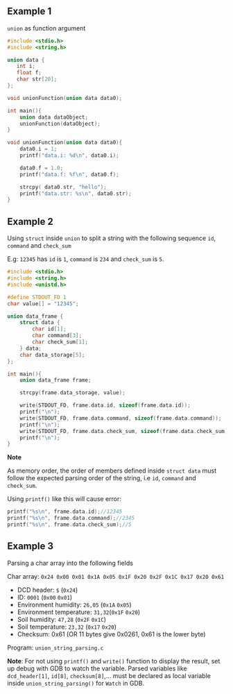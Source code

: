 ## Example 1

``union`` as function argument

```c
#include <stdio.h>
#include <string.h>

union data {
   int i;
   float f;
   char str[20];
}; 

void unionFunction(union data data0);

int main(){
    union data dataObject;
    unionFunction(dataObject);
}

void unionFunction(union data data0){
    data0.i = 1;
    printf("data.i: %d\n", data0.i);

    data0.f = 1.0;
    printf("data.f: %f\n", data0.f);

    strcpy( data0.str, "hello");
    printf("data.str: %s\n", data0.str);
}
```

## Example 2

Using ``struct`` inside ``union`` to split a string with the following sequence ``id``,  ``command`` and ``check_sum``

E.g: ``12345`` has ``id`` is ``1``, ``command`` is ``234`` and ``check_sum`` is ``5``.

```c
#include <stdio.h>
#include <string.h>
#include <unistd.h>

#define STDOUT_FD 1
char value[] = "12345";

union data_frame {
    struct data {
        char id[1];
        char command[3];
        char check_sum[1];
    } data;
    char data_storage[5];
};

int main(){
    union data_frame frame;

    strcpy(frame.data_storage, value);

    write(STDOUT_FD, frame.data.id, sizeof(frame.data.id));
    printf("\n");
    write(STDOUT_FD, frame.data.command, sizeof(frame.data.command));
    printf("\n");
    write(STDOUT_FD, frame.data.check_sum, sizeof(frame.data.check_sum));
    printf("\n");
}
```
**Note**

As memory order, the order of members defined inside ``struct data`` must follow the expected parsing order of the string, i.e ``id``, ``command`` and ``check_sum``.

Using ``printf()`` like this will cause error:

```c
printf("%s\n", frame.data.id);//12345
printf("%s\n", frame.data.command);//2345
printf("%s\n", frame.data.check_sum);//5
```
## Example 3

Parsing a char array into the following fields

Char array: ``0x24 0x00 0x01 0x1A 0x05 0x1F 0x20 0x2F 0x1C 0x17 0x20 0x61``

* DCD header: ``$`` (``0x24``)
* ID: ``0001`` (``0x00`` ``0x01``)
* Environment humidity: ``26,05`` (``0x1A`` ``0x05``)
* Environment temperature: ``31,32``(``0x1F`` ``0x20``)
* Soil humidity: ``47,28`` (``0x2F`` ``0x1C``)
* Soil temperature: ``23,32`` (``0x17`` ``0x20``)
* Checksum: 0x61 (OR 11 bytes give 0x0261, 0x61 is the lower byte)

Program: ``union_string_parsing.c``

**Note**: For not using ``printf()`` and ``write()`` function to display the result, set up debug with GDB to watch the variable. Parsed variables like ``dcd_header[1]``, ``id[8]``, ``checksum[8]``,... must be declared as local variable inside ``union_string_parsing()`` for ``Watch`` in GDB.